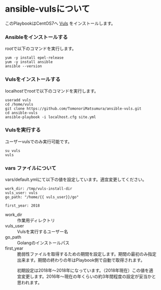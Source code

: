 # ansible-vulsについて

このPlaybookはCentOS7へ [Vuls](https://github.com/future-architect/vuls) をインストールします。

### Ansibleをインストールする

rootで以下のコマンドを実行します。
   
``` 
yum -y install epel-release
yum -y install ansible
ansible --version
```

### Vulsをインストールする

localhostでrootで以下のコマンドを実行します。

```    
useradd vuls
cd /home/vuls
git clone https://github.com/TomonoriMatsumura/ansible-vuls.git
cd ansible-vuls
ansible-playbook -i localhost.cfg site.yml
```


### Vulsを実行する

ユーザーvulsでのみ実行可能です。

```
su vuls
vuls
```

### vars ファイルについて

vars/default.ymlにて以下の値を設定しています。適宜変更してください。

```
work_dir: /tmp/vuls-install-dir
vuls_user: vuls
go_path: "/home/{{ vuls_user}}/go"

first_year: 2018
```

<dl>
  <dt>work_dir</dt>
  <dd>作業用ディレクトリ</dd>

  <dt>vuls_user</dt>
  <dd>Vulsを実行するユーザー名</dd>

  <dt>go_path</dt>
  <dd>Golangのインストールパス</dd>

  <dt>first_year</dt>
  <dd>脆弱性ファイルを取得するための期間を設定します。期間の最初のみ指定出来ます。期間の終わりの年はPlaybook側で自動で取得されます。

初期設定は2018年～2018年になっています。（2018年現在）この値を適宜変更します。2016年～現在の年くらいの約3年間程度の設定が妥当かと思われます。</dd>
